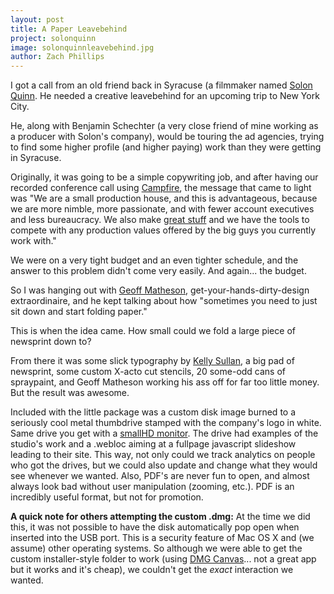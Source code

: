 ```yaml
---
layout: post
title: A Paper Leavebehind
project: solonquinn
image: solonquinnleavebehind.jpg
author: Zach Phillips
---
```


I got a call from an old friend back in Syracuse (a filmmaker named [Solon Quinn](http://solonquinnstudios.com). He needed a creative leavebehind for an upcoming trip to New York City.

He, along with Benjamin Schechter (a very close friend of mine working as a producer with Solon's company), would be touring the ad agencies, trying to find some higher profile (and higher paying) work than they were getting in Syracuse.

Originally, it was going to be a simple copywriting job, and after having our recorded conference call using [Campfire](http://campfirenow.com), the message that came to light was "We are a small production house, and this is advantageous, because we are more nimble, more passionate, and with fewer account executives and less bureaucracy. We also make [great stuff](https://vimeo.com/28311976) and we have the tools to compete with any production values offered by the big guys you currently work with."

We were on a very tight budget and an even tighter schedule, and the answer to this problem didn't come very easily. And again... the budget.

So I was hanging out with [Geoff Matheson](http://geoffmatheson.com), get-your-hands-dirty-design extraordinaire, and he kept talking about how "sometimes you need to just sit down and start folding paper."

This is when the idea came. How small could we fold a large piece of newsprint down to?

From there it was some slick typography by [Kelly Sullan](http://kellysullan.com), a big pad of newsprint, some custom X-acto cut stencils, 20 some-odd cans of spraypaint, and Geoff Matheson working his ass off for far too little money. But the result was awesome.

Included with the little package was a custom disk image burned to a seriously cool metal thumbdrive stamped with the company's logo in white. Same drive you get with a [smallHD monitor](/smallhd). The drive had examples of the studio's work and a .webloc aiming at a fullpage javascript slideshow leading to their site. This way, not only could we track analytics on people who got the drives, but we could also update and change what they would see whenever we wanted. Also, PDF's are never fun to open, and almost always look bad without user manipulation (zooming, etc.). PDF is an incredibly useful format, but not for promotion.

 

**A quick note for others attempting the custom .dmg:** At the time we did this, it was not possible to have the disk automatically pop open when inserted into the USB port. This is a security feature of Mac OS X and (we assume) other operating systems. So although we were able to get the custom installer-style folder to work (using [DMG Canvas](https://store.araelium.com/home/)... not a great app but it works and it's cheap), we couldn't get the _exact_ interaction we wanted.
